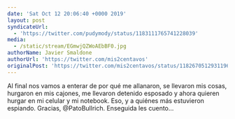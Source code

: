 ```yaml
---
date: 'Sat Oct 12 20:06:40 +0000 2019'
layout: post
syndicateUrl:
  - 'https://twitter.com/pudymody/status/1183111765741228039'
media:
  - /static/stream/EGmwjQZWoAEbBF0.jpg
authorName: Javier Smaldone
authorUrl: 'https://twitter.com/mis2centavos'
originalPost: 'https://twitter.com/mis2centavos/status/1182670512931196933'
---
```

Al final nos vamos a enterar de por qué me allanaron, se llevaron mis cosas, hurgaron en mis cajones, me llevaron detenido esposado y ahora quieren hurgar en mi celular y mi notebook. Eso, y a quiénes más estuvieron espiando. Gracias, @PatoBullrich. Enseguida les cuento... 